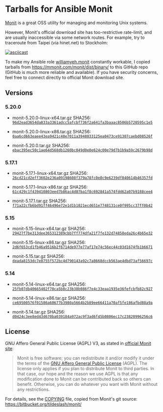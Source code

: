 Tarballs for Ansible Monit
===

[Monit](https://mmonit.com/monit/) is a great OSS utility for managing and monitoring Unix systems.

However, Monit's official download site has too-restrictive rate-limit, and are usually inaccessible via some network routes. For example, try to traceroute from Taipei (via hinet.net) to Stockholm:

[![asciicast](https://asciinema.org/a/23204.png)](https://asciinema.org/a/23204)

To make my Ansible role [williamyeh.monit](https://galaxy.ansible.com/williamyeh/monit/) constantly workable, I copied tarballs from https://mmonit.com/monit/dist/binary/ to this GitHub repo (GitHub is much more reliable and available).  If you have security concerns, feel free to connect directly to official Monit download site.


## Versions


### 5.20.0

- monit-5.20.0-linux-x64.tar.gz
  SHA256: [`96d2ead3654da833a3361adcc5afcbf736f2a641fa3baaac8506b5720595c1e5`](https://mmonit.com/monit/dist/binary/5.20.0/monit-5.20.0-linux-x64.tar.gz.sha256)

- monit-5.20.0-linux-x86.tar.gz
  SHA256: [`0aa6cd663eaee43ea9421c48e7011a3948033125ea0473ce91307caebd08526f`](https://mmonit.com/monit/dist/binary/5.20.0/monit-5.20.0-linux-x86.tar.gz.sha256)

- monit-5.20.0.tar.gz
  SHA256: [`ebac395ec50c1ae64d568db1260bc049d0e0e624c00e79d7b1b9a59c2679b98d`](https://mmonit.com/monit/dist/monit-5.20.0.tar.gz.sha256)


### 5.17.1

- monit-5.17.1-linux-x64.tar.gz
  SHA256: [`26cd21cd2eff3602e236a09198608f379a78fc0e0c9e6239df040614b46357fd`](https://mmonit.com/monit/dist/binary/5.17.1/monit-5.17.1-linux-x64.tar.gz.sha256)

- monit-5.17.1-linux-x86.tar.gz
  SHA256: [`61c429c1f439410803eed7b86ac4d07ba1f8c692841a574fdd62a07b9188cee4`](https://mmonit.com/monit/dist/binary/5.17.1/monit-5.17.1-linux-x86.tar.gz.sha256)

- monit-5.17.1.tar.gz
  SHA256: [`f71a22cfb6bd91ff46496e72e1d1b1021ecd651e7748131ce0f995cc37ff0b42`](https://mmonit.com/monit/dist/monit-5.17.1.tar.gz.sha256)


### 5.15

- monit-5.15-linux-x64.tar.gz
  SHA256: [`29427f7be313dee365312389cbb7ff774dfa21f7fe132d74858eda26c4b65e32`](https://mmonit.com/monit/dist/binary/5.15/monit-5.15-linux-x64.tar.gz.sha256)

- monit-5.15-linux-x86.tar.gz
  SHA256: [`2d6f653cd1fb46a9516b2f6714de977e77af17e74c56ec44c03d1674fb1b6671`](https://mmonit.com/monit/dist/binary/5.15/monit-5.15-linux-x86.tar.gz.sha256)

- monit-5.15.tar.gz
  SHA256: [`deada8153dc7e8755f572bc4d790143a92c7a8668dccb563ae4dbd73af56697c`](https://mmonit.com/monit/dist/monit-5.15.tar.gz.sha256)


### 5.14

- monit-5.14-linux-x64.tar.gz
  SHA256: [`25fb07db40665402f70ca5b8c23b38b086f7e4c33eaa1935e36fefcbfb82c927`](https://mmonit.com/monit/dist/binary/5.14/monit-5.14-linux-x64.tar.gz.sha256)

- monit-5.14-linux-x86.tar.gz
  SHA256: [`ce69500576f01586a60677b3980a5664b2b89ee66411a70af5fe186afbd88a9a`](https://mmonit.com/monit/dist/binary/5.14/monit-5.14-linux-x86.tar.gz.sha256)

- monit-5.14.tar.gz
  SHA256: [`d0424c3ee8ed43d670ba039184a972ac9f3ad6f45b0806ec17c23820996256c6`](https://mmonit.com/monit/dist/monit-5.14.tar.gz.sha256)


## License

GNU Affero General Public License (AGPL) V3, as stated in [official Monit site](https://mmonit.com/monit/):

> Monit is free software; you can redistribute it and/or modify it under the terms of the [GNU Affero General Public License](http://www.gnu.org/licenses/agpl.html) (AGPL). The license only applies if you plan to distribute Monit to third parties. In that case, our hope and the reason we use AGPL is that any modification done to Monit can be contributed back so others can benefit. Otherwise, you can do whatever you want with Monit without any restrictions.

For details, see the [COPYING](./COPYING) file, copied from Monit's git source: https://bitbucket.org/tildeslash/monit/
